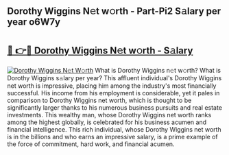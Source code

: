 ## Dorothy Wiggins N𝚎t w𝚘rth - Part-Pi2 S𝚊lary per year o6W7y

# <h2><a href="http://gc37zw1.nevu.top/?p=Dorothy+Wiggins">🔗 👉🔴 Dorothy Wiggins N𝚎t w𝚘rth - S𝚊lary</a></h2>

[![Dorothy Wiggins N𝚎t W𝚘rth](https://i.imgur.com/Oavwk0R.jpeg)](http://gc37zw1.nevu.top/?p=Dorothy+Wiggins)
What is Dorothy Wiggins n𝚎t w𝚘rth? What is Dorothy Wiggins s𝚊lary per year?
This affluent individual's Dorothy Wiggins net worth is impressive, placing him among the industry's most financially successful. His income from his employment is considerable, yet it pales in comparison to Dorothy Wiggins net worth, which is thought to be significantly larger thanks to his numerous business pursuits and real estate investments. This wealthy man, whose Dorothy Wiggins net worth ranks among the highest globally, is celebrated for his business acumen and financial intelligence. This rich individual, whose Dorothy Wiggins net worth is in the billions and who earns an impressive salary, is a prime example of the force of commitment, hard work, and financial acumen.

